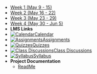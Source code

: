 - [Week 1 (May 9 - 15)](module-1)
- [Week 2 (May 16 - 22)](module-2)
- [Week 3 (May 23 - 29)](module-3)
- [Week 4 (May 30 - Jun 5)](module-4)
- **LMS Links**
- [![Calendar](https://icongram.jgog.in/fontawesome/calendar.svg?size=16&color=808080)Calendar](https://sso.canvaslms.com/calendar)
- [![Assignments](https://icongram.jgog.in/fontawesome/pencil.svg?size=16&color=808080)Assignments](https://sso.canvaslms.com/courses/1924881/assignments )
- [![Quizzes](https://icongram.jgog.in/fontawesome/check-circle.svg?size=16&color=808080)Quizzes](https://sso.canvaslms.com/courses/1924881/quizzes)
- [![Class Discussions](https://icongram.jgog.in/fontawesome/comments-o.svg?size=16&color=808080)Class Discussions](https://sso.canvaslms.com/courses/1924881/discussion_topics)
- [![Syllabus](https://icongram.jgog.in/fontawesome/list.svg?size=16&color=808080)Syllabus](https://sso.canvaslms.com/courses/1924881/assignments/syllabus)
- **Project Documentation**
  - [ReadMe](https://github.com/hibbitts-design/docsify-open-course-starter-kit/blob/master/README.md)
